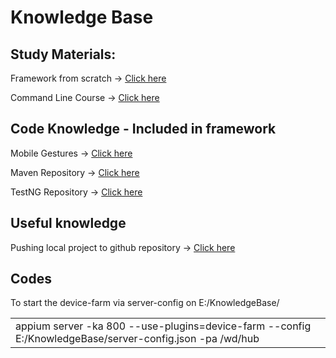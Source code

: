# **Knowledge Base**

## **Study Materials:**

Framework from scratch -> [Click here](https://www.udemy.com/course/mobile-automation-using-appiumselenium-3/learn/lecture/33021478?start=510#questions)

Command Line Course -> [Click here](https://learnpythonthehardway.org/book/appendixa.html)

## **Code Knowledge** - Included in framework

Mobile Gestures -> [Click here](https://github.com/appium/appium-uiautomator2-driver/blob/master/docs/android-mobile-gestures.md)

Maven Repository -> [Click here](https://mvnrepository.com/artifact/io.appium/java-client)

TestNG Repository -> [Click here](https://mvnrepository.com/artifact/org.testng/testng)

## **Useful knowledge**

Pushing local project to github repository -> [Click here](https://gist.github.com/mindplace/b4b094157d7a3be6afd2c96370d39fad)

## **Codes**

To start the device-farm via server-config on E:/KnowledgeBase/

<table><tr><td>appium server -ka 800 --use-plugins=device-farm --config E:/KnowledgeBase/server-config.json -pa /wd/hub</td></tr></table>


